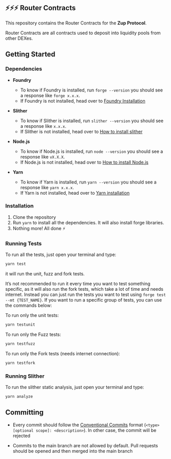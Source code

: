 ## ⚡️⚡️⚡️ Router Contracts

This repository contains the Router Contracts for the **Zup Protocol**.

Router Contracts are all contracts used to deposit into liquidity pools from other DEXes.

## Getting Started

### Dependencies
- **Foundry**

  - To know if Foundry is installed, run `forge --version` you should see a response like `forge x.x.x`.
  - If Foundry is not installed, head over to [Foundry Installation](https://book.getfoundry.sh/getting-started/installation)

- **Slither**

  - To know if Slither is installed, run `slither --version` you should see a response like `x.x.x`.
  - If Slither is not installed, head over to [How to install slither](https://github.com/crytic/slither?tab=readme-ov-file#how-to-install)

- **Node.js**

  - To know if Node.js is installed, run `node --version` you should see a response like `vX.X.X`.
  - If Node.js is not installed, head over to [How to install Node.js](https://nodejs.org/en/learn/getting-started/how-to-install-nodejs)

- **Yarn**

  - To know if Yarn is installed, run `yarn --version` you should see a response like `yarn x.x.x`.
  - If Yarn is not installed, head over to [Yarn installation](https://classic.yarnpkg.com/lang/en/docs/install/#mac-stable)

### Installation
1. Clone the repository
2. Run `yarn` to install all the dependencies. It will also install forge libraries.
3. Nothing more! All done ⚡️

### Running Tests
To run all the tests, just open your terminal and type:
```bash 
yarn test
```

it will run the unit, fuzz and fork tests.

It’s not recommended to run it every time you want to test something specific, as it will also run the fork tests, which take a lot of time and needs internet. Instead you can just run the tests you want to test using `forge test --mt {TEST_NAME}`. If you want to run a specific group of tests, you can use the commands below:

To run only the unit tests:
```bash
yarn testunit
```

To run only the Fuzz tests:
```bash
yarn testfuzz
```

To run only the Fork tests (needs internet connection):
```bash
yarn testfork
```

### Running Slither

To run the slither static analysis, just open your terminal and type:

```bash
yarn analyze
```

## Committing
- Every commit should follow the [Conventional Commits](https://www.conventionalcommits.org) format (`<type>[optional scope]: <description>`). In other case, the commit will be rejected

- Commits to the main branch are not allowed by default. Pull requests should be opened and then merged into the main branch
